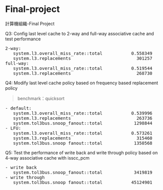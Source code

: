 # Final-project
計算機組織-Final Project  
  
Q3: Config last level cache to 2-way and full-way associative cache and test performance  
<pre>
2-way:  
  &emsp;system.l3.overall_miss_rate::total           0.558349                       # miss rate for overall accesses  
  &emsp;system.l3.replacements                         301257                       # number of replacements  
full-way:  
  &emsp;system.l3.overall_miss_rate::total           0.519544                       # miss rate for overall accesses  
  &emsp;system.l3.replacements                         268730                       # number of replacements  
</pre>
  
Q4: Modify last level cache policy based on frequency based replacement policy  
> benchmark：quicksort
<pre>
- default:  
  &emsp;system.l3.overall_miss_rate::total           0.539996                       # miss rate for overall accesses  
  &emsp;system.l3.replacements                         263736                       # number of replacements  
  &emsp;system.tol3bus.snoop_fanout::total            1298844                       # Request fanout histogram  
- LFU:  
  &emsp;system.l3.overall_miss_rate::total           0.573261                       # miss rate for overall accesses  
  &emsp;system.l3.replacements                         315460                       # number of replacements  
  &emsp;system.tol3bus.snoop_fanout::total            1350568                       # Request fanout histogram
</pre>

Q5: Test the performance of write back and write through policy based on 4-way associative cache with isscc_pcm  
<pre>
- write back  
  &emsp;system.tol3bus.snoop_fanout::total            3419819                       # Request fanout histogram  
- write through  
  &emsp;system.tol3bus.snoop_fanout::total           45124901                       # Request fanout histogram  
</pre>
